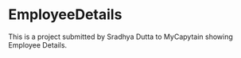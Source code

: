 # EmployeeDetails
This is a project submitted by Sradhya Dutta to MyCapytain showing Employee Details.
